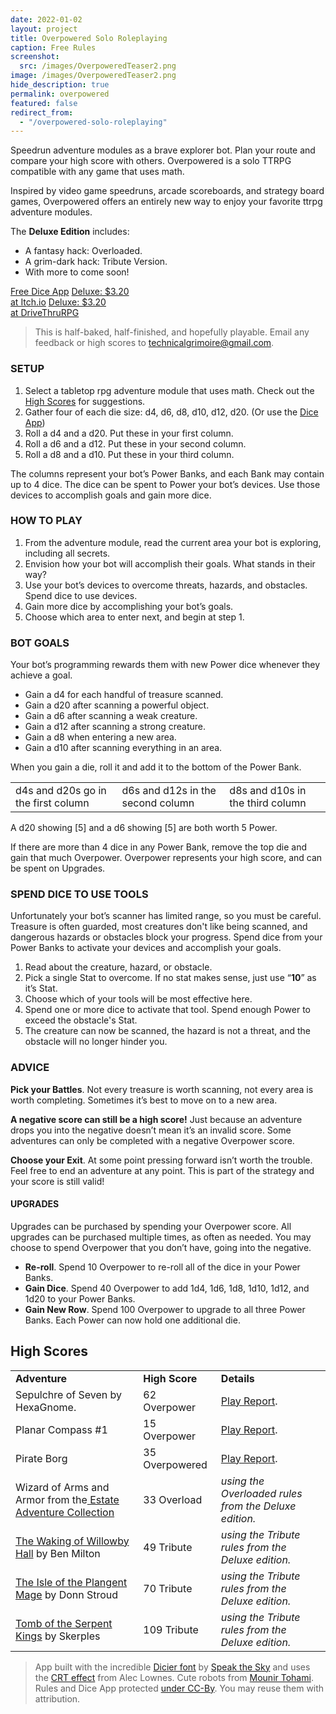 ```yaml
---
date: 2022-01-02
layout: project
title: Overpowered Solo Roleplaying
caption: Free Rules
screenshot:
  src: /images/OverpoweredTeaser2.png
image: /images/OverpoweredTeaser2.png
hide_description: true
permalink: overpowered
featured: false
redirect_from:
  - "/overpowered-solo-roleplaying"
---
```


Speedrun adventure modules as a brave explorer bot. Plan your route and compare your high score with others. Overpowered is a solo TTRPG compatible with any game that uses math.

Inspired by video game speedruns, arcade scoreboards, and strategy board games, Overpowered offers an entirely new way to enjoy your favorite ttrpg adventure modules.

 The **Deluxe Edition** includes:
 - A fantasy hack: Overloaded.
 - A grim-dark hack: Tribute Version.
 - With more to come soon!

<div class="shopping-buttons">
<a target="_blank" href="/overpowered-app" class="btn btn-primary">Free Dice App</a>
<a target="_blank" href="https://technicalgrimoire.itch.io/overpowered-solo-roleplaying" class="btn btn-primary itchBTN">Deluxe: $3.20<br>at Itch.io</a>
<a target="_blank" href="https://www.drivethrurpg.com/product/421856/Overpowered-Solo-Roleplaying" class="btn btn-primary dtrpgBTN">Deluxe: $3.20<br>at DriveThruRPG</a>
</div>

> This is half-baked, half-finished, and hopefully playable. Email any feedback or high scores to [technicalgrimoire@gmail.com](mailto:technicalgrimoire@gmail.com). 

### SETUP

1. Select a tabletop rpg adventure module that uses math. Check out the [High Scores](#high-scores) for suggestions.
2. Gather four of each die size: <span class="d4">d4</span>, <span class="d6">d6</span>, <span class="d8">d8</span>, <span class="d10">d10</span>, <span class="d12">d12</span>, <span class="d20">d20</span>. (Or use the <a target="_blank" href="/overpowered-app">Dice App</a>)
3. Roll a <span class="d4">d4</span> and a <span class="d20">d20</span>. Put these in your first column.
4. Roll a <span class="d6">d6</span> and a <span class="d12">d12</span>. Put these in your second column.
5. Roll a <span class="d8">d8</span> and a <span class="d10">d10</span>. Put these in your third column.

The columns represent your bot’s Power Banks, and each Bank may contain up to 4 dice. The dice can be spent to Power your bot’s devices. Use those devices to accomplish goals and gain more dice.

### HOW TO PLAY

1. From the adventure module, read the current area your bot is exploring, including all secrets.
2. Envision how your bot will accomplish their goals. What stands in their way?
3. Use your bot’s devices to overcome threats, hazards, and obstacles. Spend dice to use devices.
4. Gain more dice by accomplishing your bot’s goals.
5. Choose which area to enter next, and begin at step 1.

### BOT GOALS

Your bot’s programming rewards them with new Power dice whenever they achieve a goal. 

* Gain a <span class="d4">d4</span> for each handful of treasure scanned.
* Gain a <span class="d20">d20</span> after scanning a powerful object.
* Gain a <span class="d6">d6</span> after scanning a weak creature.
* Gain a <span class="d12">d12</span> after scanning a strong creature.
* Gain a <span class="d8">d8</span> when entering a new area.
* Gain a <span class="d10">d10</span> after scanning everything in an area.

When you gain a die, roll it and add it to the bottom of the Power Bank. 

<table>
  <tr>
  <td><span class="d4">d4</span>s and <span class="d20">d20</span>s go in the first column</td>
  <td><span class="d6">d6</span>s and <span class="d12">d12</span>s in the second column</td>
  <td><span class="d8">d8</span>s and <span class="d10">d10</span>s in the third column</td>
  </tr>
</table>

A <span class="d20">d20</span> showing [5] and a <span class="d6">d6</span> showing [5] are both worth 5 Power.

If there are more than 4 dice in any Power Bank, remove the top die and gain that much Overpower. Overpower represents your high score, and can be spent on Upgrades.

### SPEND DICE TO USE TOOLS

Unfortunately your bot’s scanner has limited range, so you must be careful. Treasure is often guarded, most creatures don't like being scanned, and dangerous hazards or obstacles block your progress. Spend dice from your Power Banks to activate your devices and accomplish your goals.

1. Read about the creature, hazard, or obstacle.
2. Pick a single Stat to overcome. If no stat makes sense, just use “**10**” as it’s Stat.
3. Choose which of your tools will be most effective here.
4. Spend one or more dice to activate that tool. Spend enough Power to exceed the obstacle's Stat.
5. The creature can now be scanned, the hazard is not a threat, and the obstacle will no longer hinder you.

### ADVICE

**Pick your Battles**. Not every treasure is worth scanning, not every area is worth completing. Sometimes it’s best to move on to a new area.

**A negative score can still be a high score!** Just because an adventure drops you into the negative doesn’t mean it’s an invalid score. Some adventures can only be completed with a negative Overpower score.

**Choose your Exit**. At some point pressing forward isn’t worth the trouble. Feel free to end an adventure at any point. This is part of the strategy and your score is still valid!

#### UPGRADES

Upgrades can be purchased by spending your Overpower score. All upgrades can be purchased multiple times, as often as needed. You may choose to spend Overpower that you don’t have, going into the negative.

* **Re-roll**. Spend 10 Overpower to re-roll all of the dice in your Power Banks.
* **Gain Dice**. Spend 40 Overpower to add 1<span class="d4">d4</span>, 1<span class="d6">d6</span>, 1<span class="d8">d8</span>, 1<span class="d10">d10</span>, 1<span class="d12">d12</span>, and 1<span class="d20">d20</span> to your Power Banks.
* **Gain New Row**. Spend 100 Overpower to upgrade to all three Power Banks. Each Power can now hold one additional die.

## High Scores

<table>
  <tr>
   <td><strong>Adventure</strong>
   </td>
   <td><strong>High Score</strong>
   </td>
   <td><strong>Details</strong>
   </td>
  </tr>
  <tr>
   <td>Sepulchre of Seven by HexaGnome.
   </td>
   <td>62 Overpower
   </td>
   <td><a href="https://www.technicalgrimoire.com/david/2023/01/overpoweredsepulchre">Play Report</a>.
   </td>
  </tr>
  <tr>
   <td>Planar Compass #1
   </td>
   <td>15 Overpower
   </td>
   <td><a href="https://www.technicalgrimoire.com/david/2023/02/overpoweredplanar">Play Report</a>.
   </td>
  </tr>
  <tr>
   <td>Pirate Borg 
   </td>
   <td>35 Overpowered
   </td>
   <td><a href="https://www.technicalgrimoire.com/david/2023/02/overpoweredpirateborg">Play Report</a>.
   </td>
  </tr>
  <tr>
   <td>Wizard of Arms and Armor from the<a href="https://losing-games.itch.io/mausritter-the-estate-adventure-collection"> Estate Adventure Collection</a>
   </td>
   <td>33 Overload
   </td>
   <td><em>using the Overloaded rules from the Deluxe edition.</em>
   </td>
  </tr>
  <tr>
   <td><a href="https://questingbeast.itch.io/the-waking-of-willowby-hall">The Waking of Willowby Hall</a> by Ben Milton
   </td>
   <td>49 Tribute
   </td>
   <td><em>using the Tribute rules from the Deluxe edition.</em>
   </td>
  </tr>
  <tr>
   <td><a href="https://necroticgnome.com/products/the-isle-of-the-plangent-mage">The Isle of the Plangent Mage</a> by Donn Stroud
   </td>
   <td>70 Tribute
   </td>
   <td><em>using the Tribute rules from the Deluxe edition.</em>
   </td>
  </tr>
  <tr>
   <td><a href="https://coinsandscrolls.blogspot.com/2017/06/osr-tomb-of-serpent-kings-megapost.html">Tomb of the Serpent Kings</a> by Skerples
   </td>
   <td>109 Tribute
   </td>
   <td><em>using the Tribute rules from the Deluxe edition.</em>
   </td>
  </tr>
</table>

> App built with the incredible [Dicier font](https://speakthesky.itch.io/typeface-dicier) by [Speak the Sky](https://speakthesky.com/) and uses the [CRT effect](http://aleclownes.com/2017/02/01/crt-display.html) from Alec Lownes. Cute robots from [Mounir Tohami](https://mounirtohami.itch.io/26-animated-pixelart-robots). Rules and Dice App protected [under CC-By](https://creativecommons.org/licenses/by/4.0/). You may reuse them with attribution.


